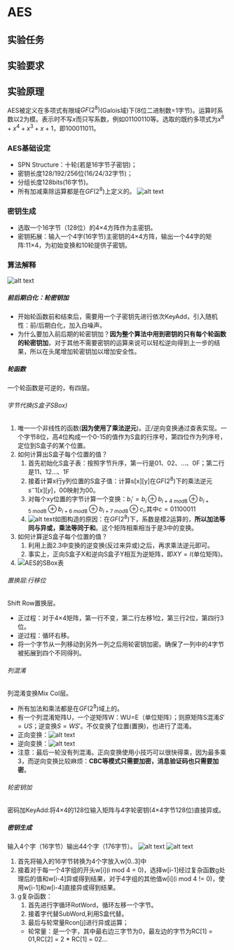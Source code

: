 # AES
## 实验任务
## 实验要求
## 实验原理
AES被定义在多项式有限域$GF(2^8)$(Galois域)下(8位二进制数=1字节)。运算时系数以2为模。表示时不写$x$而只写系数，例如$01100110$等。选取的既约多项式为$x^8+x^4+x^3+x+1$，即$100011011$。
### AES基础设定
- SPN Structure：十轮(若是16字节子密钥)；
- 密钥长度128/192/256位(16/24/32字节)；
- 分组长度128bits(16字节)。
- 所有加减乘除运算都是在$GF(2^8)$上定义的。
![alt text](7a96bca6b15cd6217d8672159d61abc6.png)
### 密钥生成
- 选取一个16字节（128位）的4×4方阵作为主密钥。 
- 密钥拓展：输入一个4字(16字节)主密钥的4×4方阵，输出一个44字的矩阵:11×4，为初始变换和10轮提供子密钥。
### 算法解释
![alt text](792945127a27be4aae22346867bdcf6a_720.png)
##### 前后期白化：轮密钥加
- 开始轮函数前和结束后，需要用一个子密钥先进行依次KeyAdd，引入随机性：前/后期白化，加入白噪声。
- 为什么要加入前后期的轮密钥加？**因为整个算法中用到密钥的只有每个轮函数的轮密钥加**，对于其他不需要密钥的运算来说可以轻松逆向得到上一步的结果，所以在头尾增加轮密钥加以增加安全性。
##### 轮函数
一个轮函数是可逆的，有四层。
###### 字节代换(S盒子SBox)
1. 唯一一个非线性的函数(**因为使用了乘法逆元**)。正/逆向变换通过查表实现。一个字节8位，高4位构成一个0-15的值作为S盒的行序号，第四位作为列序号，定位到S盒子的某个位置。
2. 如何计算出S盒子每个位置的值？
   1. 首先初始化S盒子表：按照字节升序，第一行是01、02、...、0F；第二行是11、12...、1F
   2. 接着计算x行y列位置的S盒子值：计算s[x][y]在$GF(2^8)$下的乘法逆元$s^-1[x][y]$，00映射为00。
   3. 对每个xy位置的字节计算一个变换：$b_i'=b_i \oplus b_{i+4 \ mod 8} \oplus b_{i+5 \ mod 8} \oplus b_{i+6 \ mod 8}\oplus b_{i+7 \ mod 8} \oplus c_i$,其中$c=01100011$
   4. ![alt text](28d2768f63e4c84ddb2a11d59cb36ec6_720.png)如图构造的原因：在$GF(2^8)$下，系数是模2运算的，**所以加法等同与异或，乘法等同于和**。这个矩阵相乘相当于是3中的变换。
3. 如何计算逆S盒子每个位置的值？
   1. 利用上面2.3中变换的逆变换(反过来异或)之后，再求乘法逆元即可。
   2. 事实上，正向S盒子X和逆向S盒子Y相互为逆矩阵，即$XY=I$(单位矩阵)。
4. ![AES的SBox表](AES的SBox表.png)
###### 置换层:行移位
Shift Row置换层。
- 正过程：对于4×4矩阵，第一行不变，第二行左移1位，第三行2位，第四行3位。
- 逆过程：循环右移。
- 将一个字节从一列移动到另外一列之后用轮密钥加密。确保了一列中的4字节被拓展到四个不同得列。
###### 列混淆
列混淆变换Mix Col层。
- 所有加法和乘法都是在$GF(2^8)$域上的。
- 有一个列混淆矩阵U，一个逆矩阵W：WU=E（单位矩阵）；则原矩阵S混淆$S' = US$；逆变换$S = WS'$。不仅变换了位置(置换)，也进行了混淆。
- 正向变换：![alt text](5c01cbc8c9e5227eb4c7217470e82a15_720.png)
- 逆向变换：![alt text](cd3c500e5afacae2d824a6afcbef1a36_720.png)
- 注意：最后一轮没有列混淆。正向变换使用小技巧可以很快得乘，因为最多乘3，而逆向变换比较麻烦：**CBC等模式只需要加密，消息验证码也只需要加密**。
###### 轮密钥加
密码加KeyAdd:将4×4的128位输入矩阵与4字轮密钥(4×4字节128位)直接异或。
##### 密钥生成
输入4个字（16字节）输出44个字（176字节）。
![alt text](9a553bef3e3bdd05d4e98ea92d23cf69_720.png)
![alt text](70fcb640d032dde242b7d8ad895ed7c0_720.png)
1. 首先将输入的16字节转换为4个字放入w[0..3]中
2. 接着对于每一个4字组的开头w[i](i mod 4 = 0)，选择w[i-1]经过复杂函数g处理后的值和w[i-4]异或得到结果，对于4字组的其他值w[i](i mod 4 != 0)，使用w[i-1]和w[i-4]直接异或得到结果。
3. g复杂函数：
   1. 首先进行字循环RotWord，循环左移一个字节。
   2. 接着字代替SubWord,利用S盒代替。
   3. 最后与轮常量Rcon[j]进行异或运算；
   - 轮常量：是一个字，其中最右边三字节为0，最左边的字节为RC[1] = 01,RC[2] = 2 * RC[1] = 02...
##### 